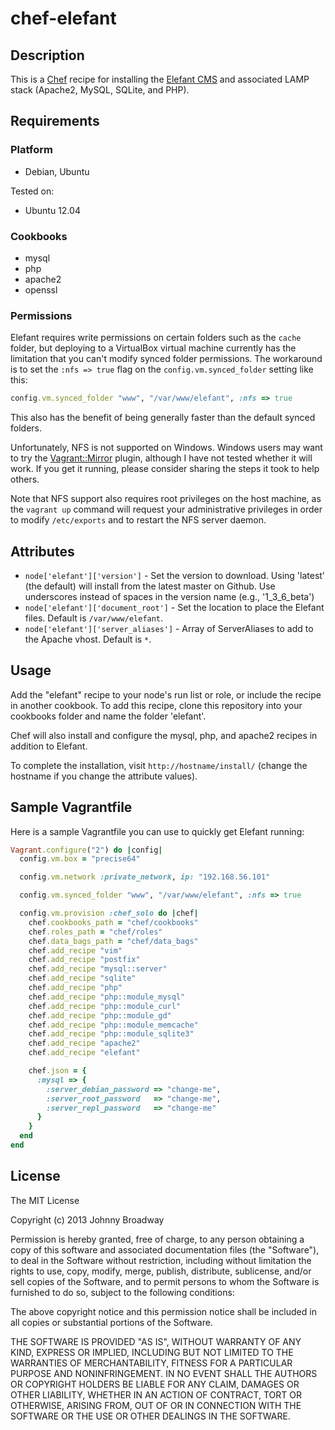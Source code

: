 # chef-elefant

## Description

This is a [Chef](http://www.opscode.com/chef/) recipe for installing
the [Elefant CMS](http://www.elefantcms.com/) and associated LAMP stack
(Apache2, MySQL, SQLite, and PHP).

## Requirements

### Platform

* Debian, Ubuntu

Tested on:

* Ubuntu 12.04

### Cookbooks

* mysql
* php
* apache2
* openssl

### Permissions

Elefant requires write permissions on certain folders such as the `cache` folder,
but deploying to a VirtualBox virtual machine currently has the limitation that
you can't modify synced folder permissions. The workaround is to set the `:nfs => true`
flag on the `config.vm.synced_folder` setting like this:

```ruby
config.vm.synced_folder "www", "/var/www/elefant", :nfs => true
```

This also has the benefit of being generally faster than the default synced folders.

Unfortunately, NFS is not supported on Windows. Windows users may want to try the
[Vagrant::Mirror](https://github.com/ingenerator/vagrant-mirror) plugin, although
I have not tested whether it will work. If you get it running, please consider
sharing the steps it took to help others.

Note that NFS support also requires root privileges on the host machine, as the
`vagrant up` command will request your administrative privileges in order to modify
`/etc/exports` and to restart the NFS server daemon.

## Attributes

* `node['elefant']['version']` - Set the version to download. Using 'latest' (the default) will install from the latest master on Github. Use underscores instead of spaces in the version name (e.g., '1_3_6_beta')
* `node['elefant']['document_root']` - Set the location to place the Elefant files. Default is `/var/www/elefant`.
* `node['elefant']['server_aliases']` - Array of ServerAliases to add to the Apache vhost. Default is `*`.

## Usage

Add the "elefant" recipe to your node's run list or role, or include the recipe in another cookbook.
To add this recipe, clone this repository into your cookbooks folder and name the folder 'elefant'.

Chef will also install and configure the mysql, php, and apache2 recipes in addition to Elefant.

To complete the installation, visit `http://hostname/install/` (change the hostname if you change the attribute values).

## Sample Vagrantfile

Here is a sample Vagrantfile you can use to quickly get Elefant running:

```ruby
Vagrant.configure("2") do |config|
  config.vm.box = "precise64"

  config.vm.network :private_network, ip: "192.168.56.101"

  config.vm.synced_folder "www", "/var/www/elefant", :nfs => true

  config.vm.provision :chef_solo do |chef|
  	chef.cookbooks_path = "chef/cookbooks"
    chef.roles_path = "chef/roles"
    chef.data_bags_path = "chef/data_bags"
    chef.add_recipe "vim"
    chef.add_recipe "postfix"
    chef.add_recipe "mysql::server"
    chef.add_recipe "sqlite"
    chef.add_recipe "php"
    chef.add_recipe "php::module_mysql"
    chef.add_recipe "php::module_curl"
    chef.add_recipe "php::module_gd"
    chef.add_recipe "php::module_memcache"
    chef.add_recipe "php::module_sqlite3"
    chef.add_recipe "apache2"
    chef.add_recipe "elefant"

    chef.json = {
      :mysql => {
        :server_debian_password => "change-me",
        :server_root_password   => "change-me",
        :server_repl_password   => "change-me"
      }
    }
  end
end
```

## License

The MIT License

Copyright (c) 2013 Johnny Broadway

Permission is hereby granted, free of charge, to any person obtaining a copy
of this software and associated documentation files (the "Software"), to deal
in the Software without restriction, including without limitation the rights
to use, copy, modify, merge, publish, distribute, sublicense, and/or sell
copies of the Software, and to permit persons to whom the Software is
furnished to do so, subject to the following conditions:

The above copyright notice and this permission notice shall be included in
all copies or substantial portions of the Software.

THE SOFTWARE IS PROVIDED "AS IS", WITHOUT WARRANTY OF ANY KIND, EXPRESS OR
IMPLIED, INCLUDING BUT NOT LIMITED TO THE WARRANTIES OF MERCHANTABILITY,
FITNESS FOR A PARTICULAR PURPOSE AND NONINFRINGEMENT. IN NO EVENT SHALL THE
AUTHORS OR COPYRIGHT HOLDERS BE LIABLE FOR ANY CLAIM, DAMAGES OR OTHER
LIABILITY, WHETHER IN AN ACTION OF CONTRACT, TORT OR OTHERWISE, ARISING FROM,
OUT OF OR IN CONNECTION WITH THE SOFTWARE OR THE USE OR OTHER DEALINGS IN
THE SOFTWARE.
